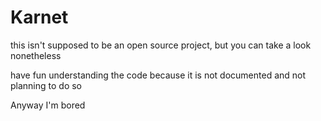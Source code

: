 # Karnet

this isn't supposed to be an open source project, but you can take a look nonetheless

have fun understanding the code because it is not documented and not planning to do so


























Anyway I'm bored
